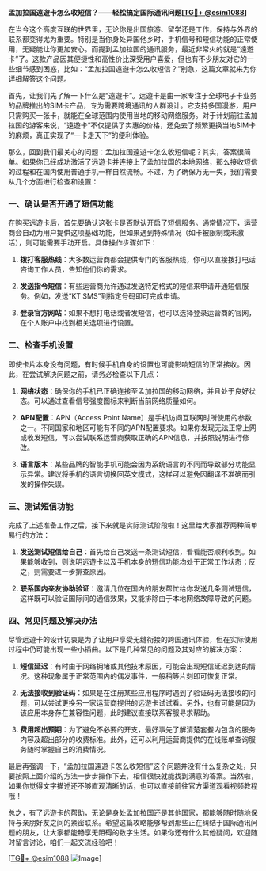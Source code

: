 **孟加拉国遠遊卡怎么收短信？——轻松搞定国际通讯问题[[TG💪+ @esim1088](https://t.me/s/esim1088)]**

在当今这个高度互联的世界里，无论你是出国旅游、留学还是工作，保持与外界的联系都变得尤为重要。特别是当你身处异国他乡时，手机信号和短信功能的正常使用，无疑能让你更加安心。而提到孟加拉国的通讯服务，最近非常火的就是“遠遊卡”了。这款产品因其便捷性和高性价比深受用户喜爱，但也有不少朋友对它的一些细节感到困惑，比如：“孟加拉国遠遊卡怎么收短信？”别急，这篇文章就来为你详细解答这个问题。

首先，让我们先了解一下什么是“遠遊卡”。远遊卡是由一家专注于全球电子卡业务的品牌推出的SIM卡产品，专为需要跨境通讯的人群设计。它支持多国漫游，用户只需购买一张卡，就能在全球范围内使用当地的移动网络服务。对于计划前往孟加拉国的游客来说，“遠遊卡”不仅提供了实惠的价格，还免去了频繁更换当地SIM卡的麻烦，真正实现了“一卡走天下”的便利体验。

那么，回到我们最关心的问题：孟加拉国遠遊卡怎么收短信呢？其实，答案很简单。如果你已经成功激活了远遊卡并连接上了孟加拉国的本地网络，那么接收短信的过程和在国内使用普通手机一样自然流畅。不过，为了确保万无一失，我们需要从几个方面进行检查和设置：

### 一、确认是否开通了短信功能

在购买远遊卡后，首先要确认这张卡是否默认开启了短信服务。通常情况下，运营商会自动为用户提供这项基础功能，但如果遇到特殊情况（如卡被限制或未激活），则可能需要手动开启。具体操作步骤如下：

1. **拨打客服热线**：大多数运营商都会提供专门的客服热线，你可以直接拨打电话咨询工作人员，告知他们你的需求。
   
2. **发送指令短信**：有些运营商允许通过发送特定格式的短信来申请开通短信服务。例如，发送“KT SMS”到指定号码即可完成申请。

3. **登录官方网站**：如果不想打电话或者发短信，也可以选择登录运营商的官网，在个人账户中找到相关选项进行设置。

### 二、检查手机设置

即使卡片本身没有问题，有时候手机自身的设置也可能影响短信的正常接收。因此，在尝试解决问题之前，请务必检查以下几点：

1. **网络状态**：确保你的手机已正确连接至孟加拉国的移动网络，并且处于良好状态。可以通过查看信号强度图标来判断当前网络质量如何。
   
2. **APN配置**：APN（Access Point Name）是手机访问互联网时所使用的参数之一。不同国家和地区可能有不同的APN配置要求。如果你发现无法正常上网或收发短信，可以尝试联系运营商获取正确的APN信息，并按照说明进行修改。

3. **语言版本**：某些品牌的智能手机可能会因为系统语言的不同而导致部分功能显示异常。建议将手机的语言切换回英文模式，这样可以避免因翻译不准确而引发的操作失误。

### 三、测试短信功能

完成了上述准备工作之后，接下来就是实际测试阶段啦！这里给大家推荐两种简单易行的方法：

1. **发送测试短信给自己**：首先给自己发送一条测试短信，看看能否顺利收到。如果能够收到，则说明远遊卡以及手机本身的短信功能均处于正常工作状态；反之，则需要进一步排查原因。

2. **联系国内亲友协助验证**：邀请几位在国内的朋友帮忙给你发送几条测试短信，这样既可以验证国际间的通信效果，又能排除由于本地网络故障导致的问题。

### 四、常见问题及解决办法

尽管远遊卡的设计初衷是为了让用户享受无缝衔接的跨国通讯体验，但在实际使用过程中仍可能出现一些小插曲。以下是几种常见的问题及其对应的解决方案：

1. **短信延迟**：有时由于网络拥堵或其他技术原因，可能会出现短信延迟到达的情况。这种现象属于正常范围内的偶发事件，一般稍等片刻即可恢复正常。

2. **无法接收到验证码**：如果是在注册某些应用程序时遇到了验证码无法接收的问题，可以尝试更换另一家运营商提供的远遊卡试试看。另外，也有可能是因为该应用本身存在兼容性问题，此时建议直接联系客服寻求帮助。

3. **费用超出预期**：为了避免不必要的开支，最好事先了解清楚套餐内包含的服务内容及超出部分的收费标准。此外，还可以利用运营商提供的在线账单查询服务随时掌握自己的消费情况。

最后再强调一下，“孟加拉国遠遊卡怎么收短信”这个问题并没有什么复杂之处，只要按照上面介绍的方法一步步操作下去，相信很快就能找到满意的答案。当然啦，如果你觉得文字描述还不够直观清晰的话，也可以直接前往官方渠道观看视频教程哦！

总之，有了远遊卡的帮助，无论是身处孟加拉国还是其他国家，都能够随时随地保持与亲朋好友之间的紧密联系。希望这篇攻略能够帮到那些正在纠结于国际通讯问题的朋友，让大家都能畅享无阻碍的数字生活。如果你还有什么其他疑问，欢迎随时留言讨论，咱们一起交流经验吧！

[[TG💪+ @esim1088](https://t.me/s/esim1088) ![Image](https://i.postimg.cc/4NQfJmqS/Snipaste-2025-05-13-00-14-12.png)]